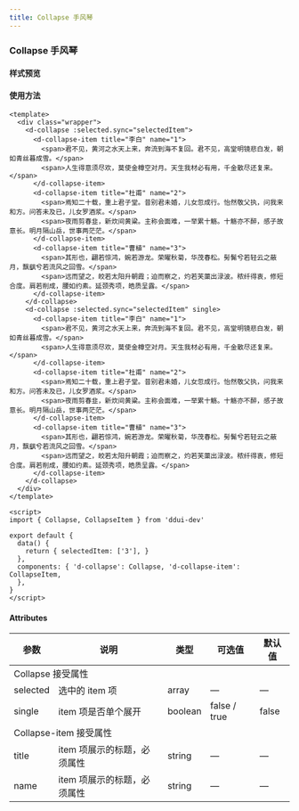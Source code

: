 ```yaml
---
title: Collapse 手风琴
---
```


### Collapse 手风琴

#### 样式预览
<ClientOnly>
  <collapse-demo></collapse-demo>
</ClientOnly>

#### 使用方法
```vue
<template>
  <div class="wrapper">
    <d-collapse :selected.sync="selectedItem">
      <d-collapse-item title="李白" name="1">
        <span>君不见，黄河之水天上来，奔流到海不复回。君不见，高堂明镜悲白发，朝如青丝暮成雪。</span>
        <span>人生得意须尽欢，莫使金樽空对月。天生我材必有用，千金散尽还复来。</span>
      </d-collapse-item>
      <d-collapse-item title="杜甫" name="2">
        <span>焉知二十载，重上君子堂。昔别君未婚，儿女忽成行。怡然敬父执，问我来和方。问答未及已，儿女罗酒浆。</span>
        <span>夜雨剪春韭，新炊间黄粱。主称会面难，一举累十觞。十觞亦不醉，感子故意长。明月隔山岳，世事两茫茫。</span>
      </d-collapse-item>
      <d-collapse-item title="曹植" name="3">
        <span>其形也，翩若惊鸿，婉若游龙。荣曜秋菊，华茂春松。髣髴兮若轻云之蔽月，飘飖兮若流风之回雪。</span>
        <span>远而望之，皎若太阳升朝霞；迫而察之，灼若芙蕖出渌波。秾纤得衷，修短合度。肩若削成，腰如约素。延颈秀项，皓质呈露。</span>
      </d-collapse-item>
    </d-collapse>
    <d-collapse :selected.sync="selectedItem" single>
      <d-collapse-item title="李白" name="1">
        <span>君不见，黄河之水天上来，奔流到海不复回。君不见，高堂明镜悲白发，朝如青丝暮成雪。</span>
        <span>人生得意须尽欢，莫使金樽空对月。天生我材必有用，千金散尽还复来。</span>
      </d-collapse-item>
      <d-collapse-item title="杜甫" name="2">
        <span>焉知二十载，重上君子堂。昔别君未婚，儿女忽成行。怡然敬父执，问我来和方。问答未及已，儿女罗酒浆。</span>
        <span>夜雨剪春韭，新炊间黄粱。主称会面难，一举累十觞。十觞亦不醉，感子故意长。明月隔山岳，世事两茫茫。</span>
      </d-collapse-item>
      <d-collapse-item title="曹植" name="3">
        <span>其形也，翩若惊鸿，婉若游龙。荣曜秋菊，华茂春松。髣髴兮若轻云之蔽月，飘飖兮若流风之回雪。</span>
        <span>远而望之，皎若太阳升朝霞；迫而察之，灼若芙蕖出渌波。秾纤得衷，修短合度。肩若削成，腰如约素。延颈秀项，皓质呈露。</span>
      </d-collapse-item>
    </d-collapse>
  </div>
</template>

<script>
import { Collapse, CollapseItem } from 'ddui-dev'

export default {
  data() {
    return { selectedItem: ['3'], }
  },
  components: { 'd-collapse': Collapse, 'd-collapse-item': CollapseItem,
  },
}
</script>
```

#### Attributes
<table>
    <thead>
        <tr>
            <th>参数</th>
            <th>说明</th>
            <th>类型</th>
            <th>可选值</th>
            <th>默认值</th>
        </tr>
     </thead>
    <tbody>
        <tr><td colspan="5">Collapse 接受属性</td></tr>
        <tr>
            <td>selected</td>
            <td>选中的 item 项</td>
            <td>array</td>
            <td>—</td>
            <td>—</td>
        </tr>
        <tr>
            <td>single</td>
            <td>item 项是否单个展开</td>
            <td>boolean</td>
            <td>false / true</td>
            <td>false</td>
        </tr>
        <tr><td colspan="5">Collapse-item 接受属性</td></tr>
        <tr>
            <td>title</td>
            <td>item 项展示的标题，必须属性</td>
            <td>string</td>
            <td>—</td>
            <td>—</td>
        </tr>
        <tr>
            <td>name</td>
            <td>item 项展示的标题，必须属性</td>
            <td>string</td>
            <td>—</td>
            <td>—</td>
        </tr>
    </tbody>
</table>